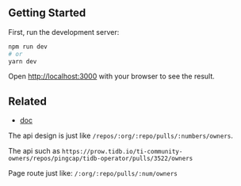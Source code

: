 ## Getting Started

First, run the development server:

```bash
npm run dev
# or
yarn dev
```

Open [http://localhost:3000](http://localhost:3000) with your browser to see the result.

## Related

- [doc](https://book.prow.tidb.io/plugins/owners.html)

The api design is just like `/repos/:org/:repo/pulls/:numbers/owners`.

The api such as `https://prow.tidb.io/ti-community-owners/repos/pingcap/tidb-operator/pulls/3522/owners`

Page route just like: `/:org/:repo/pulls/:num/owners`
